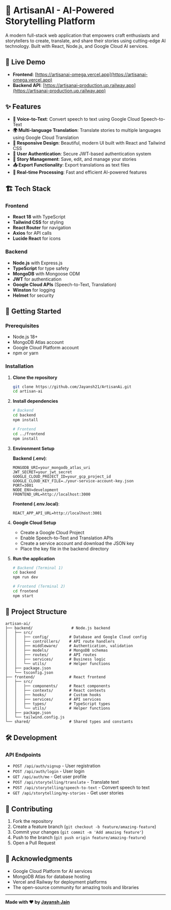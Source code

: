 # 🎨 ArtisanAI - AI-Powered Storytelling Platform

A modern full-stack web application that empowers craft enthusiasts and storytellers to create, translate, and share their stories using cutting-edge AI technology. Built with React, Node.js, and Google Cloud AI services.

## 🔗 Live Demo

- **Frontend**: [https://artisanai-omega.vercel.app](https://artisanai-omega.vercel.app)
- **Backend API**: [https://artisanai-production.up.railway.app](https://artisanai-production.up.railway.app)

## ✨ Features

- **🎤 Voice-to-Text**: Convert speech to text using Google Cloud Speech-to-Text
- **🌍 Multi-language Translation**: Translate stories to multiple languages using Google Cloud Translation
- **📱 Responsive Design**: Beautiful, modern UI built with React and Tailwind CSS
- **🔐 User Authentication**: Secure JWT-based authentication system
- **💾 Story Management**: Save, edit, and manage your stories
- **📤 Export Functionality**: Export translations as text files
- **🎯 Real-time Processing**: Fast and efficient AI-powered features

## 🏗️ Tech Stack

### Frontend
- **React 18** with TypeScript
- **Tailwind CSS** for styling
- **React Router** for navigation
- **Axios** for API calls
- **Lucide React** for icons

### Backend
- **Node.js** with Express.js
- **TypeScript** for type safety
- **MongoDB** with Mongoose ODM
- **JWT** for authentication
- **Google Cloud APIs** (Speech-to-Text, Translation)
- **Winston** for logging
- **Helmet** for security

## 🚀 Getting Started

### Prerequisites
- Node.js 18+ 
- MongoDB Atlas account
- Google Cloud Platform account
- npm or yarn

### Installation

1. **Clone the repository**
   ```bash
   git clone https://github.com/Jayansh21/ArtisanAi.git
   cd artisan-ai
   ```

2. **Install dependencies**
   ```bash
   # Backend
   cd backend
   npm install
   
   # Frontend
   cd ../frontend
   npm install
   ```

3. **Environment Setup**
   
   **Backend (.env)**:
   ```env
   MONGODB_URI=your_mongodb_atlas_uri
   JWT_SECRET=your_jwt_secret
   GOOGLE_CLOUD_PROJECT_ID=your_gcp_project_id
   GOOGLE_CLOUD_KEY_FILE=./your-service-account-key.json
   PORT=3001
   NODE_ENV=development
   FRONTEND_URL=http://localhost:3000
   ```

   **Frontend (.env.local)**:
   ```env
   REACT_APP_API_URL=http://localhost:3001
   ```

4. **Google Cloud Setup**
   - Create a Google Cloud Project
   - Enable Speech-to-Text and Translation APIs
   - Create a service account and download the JSON key
   - Place the key file in the backend directory

5. **Run the application**
   ```bash
   # Backend (Terminal 1)
   cd backend
   npm run dev
   
   # Frontend (Terminal 2)
   cd frontend
   npm start
   ```


## 📁 Project Structure

```
artisan-ai/
├── backend/                 # Node.js backend
│   ├── src/
│   │   ├── config/         # Database and Google Cloud config
│   │   ├── controllers/    # API route handlers
│   │   ├── middleware/     # Authentication, validation
│   │   ├── models/         # MongoDB schemas
│   │   ├── routes/         # API routes
│   │   ├── services/       # Business logic
│   │   └── utils/          # Helper functions
│   ├── package.json
│   └── tsconfig.json
├── frontend/               # React frontend
│   ├── src/
│   │   ├── components/     # React components
│   │   ├── contexts/       # React contexts
│   │   ├── hooks/          # Custom hooks
│   │   ├── services/       # API services
│   │   ├── types/          # TypeScript types
│   │   └── utils/          # Helper functions
│   ├── package.json
│   └── tailwind.config.js
└── shared/                 # Shared types and constants
```

## 🛠️ Development

### API Endpoints

- `POST /api/auth/signup` - User registration
- `POST /api/auth/login` - User login
- `GET /api/auth/me` - Get user profile
- `POST /api/storytelling/translate` - Translate text
- `POST /api/storytelling/speech-to-text` - Convert speech to text
- `GET /api/storytelling/my-stories` - Get user stories


## 🤝 Contributing

1. Fork the repository
2. Create a feature branch (`git checkout -b feature/amazing-feature`)
3. Commit your changes (`git commit -m 'Add amazing feature'`)
4. Push to the branch (`git push origin feature/amazing-feature`)
5. Open a Pull Request


## 🙏 Acknowledgments

- Google Cloud Platform for AI services
- MongoDB Atlas for database hosting
- Vercel and Railway for deployment platforms
- The open-source community for amazing tools and libraries

---

**Made with ❤️ by [Jayansh Jain](https://github.com/Jayansh21)**
